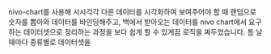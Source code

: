 nivo-chart를 사용해 시시각각 다른 데이터를 시각화하여 보여주어야 할 때 랜덤으로 숫자를 뽑아와 데이터를 바인딩해주고, 백에서 받아오는 데이터를 nivo chart에서 요구하는 데이터셋으로 정리하는 과정을 보다 쉽게 할 수 있게끔 로직을 짜두었습니다. 틈 날 때마다 종류별로 데이터셋을 
